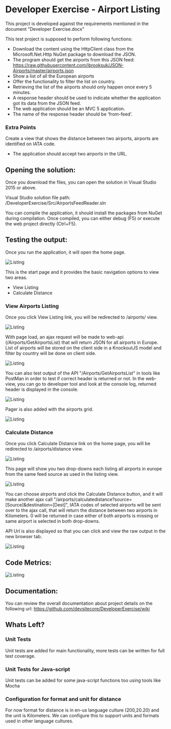 # Developer Exercise - Airport Listing

This project is developed against the requirements mentioned in the document "Developer Exercise.docx"

This test project is supposed to perform following functions:
 - Download the content using the HttpClient class from the Microsoft.Net.Http NuGet package to download the JSON.
 - The program should get the airports from this JSON feed: https://raw.githubusercontent.com/jbrooksuk/JSON-Airports/master/airports.json
 - Show a list of all the European airports
 - Offer the functionality to filter the list on country.
 - Retrieving the list of the airports should only happen once every 5 minutes.
 - A response header should be used to indicate whether the application got its data from the JSON feed.
 - The web application should be an MVC 5 application.
 - The name of the response header should be ‘from-feed’.

### Extra Points
Create a view that shows the distance between two airports, airports are identified on IATA code. 
 - The application should accept two airports in the URL. 

## Opening the solution:
Once you download the files, you can open the solution in Visual Studio 2015 or above.

Visual Studio solution file path: /DeveloperExercise/Src/AirportsFeedReader.sln

You can compile the application, it should install the packages from NuGet during compilation. Once compiled, you can either debug (F5) or execute the web project directly (Ctrl+F5).

## Testing the output:
Once you run the application, it will open the home page.

![Listing](https://github.com/devsitecore/DeveloperExercise/blob/master/Documentation/home-screen.png?raw=true)

This is the start page and it provides the basic navigation options to view two areas.
 - View Listing
 - Calculate Distance
 
### View Airports Listing
Once you click View Listing link, you will be redirected to /airports/ view.
 
![Listing](https://github.com/devsitecore/DeveloperExercise/blob/master/Documentation/airports-list.png?raw=true)
 
With page load, an ajax request will be made to web-api (/Airports/GetAirportsList) that will return JSON for all airports in Europe. List of airports will be stored on the client side in a KnockoutJS model and filter by country will be done on client side.

![Listing](https://github.com/devsitecore/DeveloperExercise/blob/master/Documentation/airports-list-filter.png?raw=true)

You can also test output of the API "/Airports/GetAirportsList" in tools like PostMan in order to test if correct header is returned or not. In the web-view, you can go to developer tool and look at the console log, returned header is displayed in the console.

![Listing](https://github.com/devsitecore/DeveloperExercise/blob/master/Documentation/console-log.png?raw=true)

Pager is also added with the airports grid.

![Listing](https://github.com/devsitecore/DeveloperExercise/blob/master/Documentation/airports-list-paging.png?raw=true)

### Calculate Distance
Once you click Calculate Distance link on the home page, you will be redirected to /airports/distance view.

![Listing](https://github.com/devsitecore/DeveloperExercise/blob/master/Documentation/destination-calculator-start.png?raw=true)

This page will show you two drop-downs each listing all airports in europe from the same feed source as used in the listing view.

![Listing](https://github.com/devsitecore/DeveloperExercise/blob/master/Documentation/destination-calculator.png?raw=true)

You can choose airports and click the Calculate Distance button, and it will make another ajax call "/airports/calculatedistance?source=[Source]&destination=[Dest]", IATA codes of selected airports will be sent over to the ajax call, that will return the distance between two airports in Kilometers. 0 will be returned in case either of both airports is missing or same airport is selected in both drop-downs.

API Url is also displayed so that you can click and view the raw output in the new browser tab.

![Listing](https://github.com/devsitecore/DeveloperExercise/blob/master/Documentation/destination-calculator-api.png?raw=true)

## Code Metrics:
![Listing](https://github.com/devsitecore/DeveloperExercise/blob/master/Documentation/code-metrics.png?raw=true)

## Documentation:
You can review the overall documentation about project details on the following url:
https://github.com/devsitecore/DeveloperExercise/wiki

## Whats Left?
### Unit Tests
Unit tests are added for main functionality, more tests can be written for full test coverage.

### Unit Tests for Java-script
Unit tests can be added for some java-script functions too using tools like Mocha 

### Configuration for format and unit for distance
For now format for distance is in en-us language culture (200,20.20) and the unit is Kilometers. We can configure this to support units and formats used in other language cultures.
